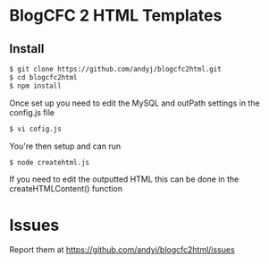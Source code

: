 # BlogCFC 2 HTML Templates

## Install

```bash
$ git clone https://github.com/andyj/blogcfc2html.git
$ cd blogcfc2html
$ npm install
```

Once set up you need to edit the MySQL and outPath settings in the config.js file

```bash
$ vi cofig.js
```

You're then setup and can run
```bash
$ node createhtml.js
```

If you need to edit the outputted HTML this can be done in the createHTMLContent() function

# Issues
Report them at https://github.com/andyj/blogcfc2html/issues